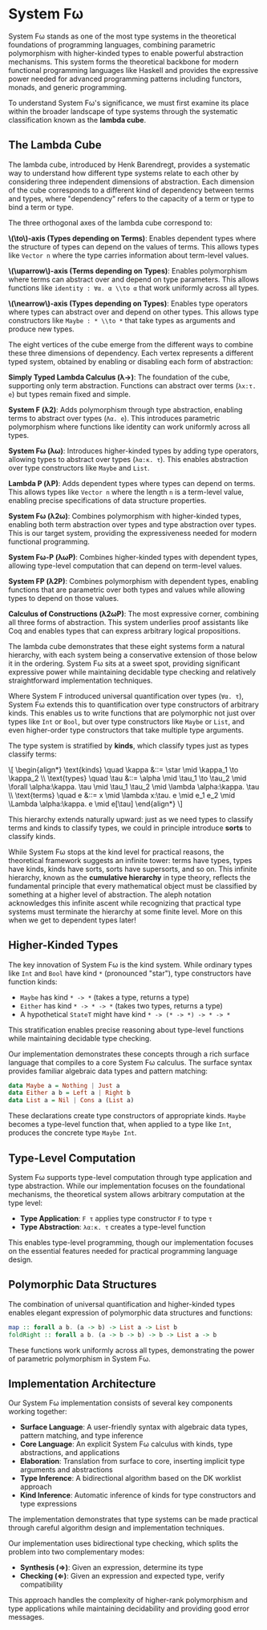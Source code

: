 # System Fω

System Fω stands as one of the most  type systems in the theoretical foundations of programming languages, combining parametric polymorphism with higher-kinded types to enable powerful abstraction mechanisms. This system forms the theoretical backbone for modern functional programming languages like Haskell and provides the expressive power needed for advanced programming patterns including functors, monads, and generic programming.

To understand System Fω's significance, we must first examine its place within the broader landscape of type systems through the systematic classification known as the **lambda cube**.

## The Lambda Cube

The lambda cube, introduced by Henk Barendregt, provides a systematic way to understand how different type systems relate to each other by considering three independent dimensions of abstraction. Each dimension of the cube corresponds to a different kind of dependency between terms and types, where "dependency" refers to the capacity of a term or type to bind a term or type.

The three orthogonal axes of the lambda cube correspond to:

**\\(\to\\)-axis (Types depending on Terms)**: Enables dependent types where the structure of types can depend on the values of terms. This allows types like `Vector n` where the type carries information about term-level values.

**\\(\uparrow\\)-axis (Terms depending on Types)**: Enables polymorphism where terms can abstract over and depend on type parameters. This allows functions like `identity : ∀α. α \\to α` that work uniformly across all types.

**\\(\nearrow\\)-axis (Types depending on Types)**: Enables type operators where types can abstract over and depend on other types. This allows type constructors like `Maybe : * \\to *` that take types as arguments and produce new types.

The eight vertices of the cube emerge from the different ways to combine these three dimensions of dependency. Each vertex represents a different typed system, obtained by enabling or disabling each form of abstraction:

**Simply Typed Lambda Calculus (λ→)**: The foundation of the cube, supporting only term abstraction. Functions can abstract over terms (`λx:τ. e`) but types remain fixed and simple.

**System F (λ2)**: Adds polymorphism through type abstraction, enabling terms to abstract over types (`Λα. e`). This introduces parametric polymorphism where functions like identity can work uniformly across all types.

**System Fω (λω)**: Introduces higher-kinded types by adding type operators, allowing types to abstract over types (`λα:κ. τ`). This enables abstraction over type constructors like `Maybe` and `List`.

**Lambda P (λP)**: Adds dependent types where types can depend on terms. This allows types like `Vector n` where the length `n` is a term-level value, enabling precise specifications of data structure properties.

**System Fω (λ2ω)**: Combines polymorphism with higher-kinded types, enabling both term abstraction over types and type abstraction over types. This is our target system, providing the expressiveness needed for modern functional programming.

**System Fω-P (λωP)**: Combines higher-kinded types with dependent types, allowing  type-level computation that can depend on term-level values.

**System FP (λ2P)**: Combines polymorphism with dependent types, enabling functions that are parametric over both types and values while allowing types to depend on those values.

**Calculus of Constructions (λ2ωP)**: The most expressive corner, combining all three forms of abstraction. This system underlies proof assistants like Coq and enables types that can express arbitrary logical propositions.

The lambda cube demonstrates that these eight systems form a natural hierarchy, with each system being a conservative extension of those below it in the ordering. System Fω sits at a sweet spot, providing significant expressive power while maintaining decidable type checking and relatively straightforward implementation techniques.

Where System F introduced universal quantification over types (`∀α. τ`), System Fω extends this to quantification over type constructors of arbitrary kinds. This enables us to write functions that are polymorphic not just over types like `Int` or `Bool`, but over type constructors like `Maybe` or `List`, and even higher-order type constructors that take multiple type arguments.

The type system is stratified by **kinds**, which classify types just as types classify terms:

\\[ \begin{align*}
\text{kinds} \quad \kappa &::= \star \mid \kappa_1 \to \kappa_2 \\\\
\text{types} \quad \tau &::= \alpha \mid \tau_1 \to \tau_2 \mid \forall \alpha:\kappa. \tau \mid \tau_1 \tau_2 \mid \lambda \alpha:\kappa. \tau \\\\
\text{terms} \quad e &::= x \mid \lambda x:\tau. e \mid e_1 e_2 \mid \Lambda \alpha:\kappa. e \mid e[\tau]
\end{align*} \\]

This hierarchy extends naturally upward: just as we need types to classify terms and kinds to classify types, we could in principle introduce **sorts** to classify kinds.

While System Fω stops at the kind level for practical reasons, the theoretical framework suggests an infinite tower: terms have types, types have kinds, kinds have sorts, sorts have supersorts, and so on. This infinite hierarchy, known as the **cumulative hierarchy** in type theory, reflects the fundamental principle that every mathematical object must be classified by something at a higher level of abstraction. The aleph notation acknowledges this infinite ascent while recognizing that practical type systems must terminate the hierarchy at some finite level. More on this when we get to dependent types later!

## Higher-Kinded Types

The key innovation of System Fω is the kind system. While ordinary types like `Int` and `Bool` have kind `*` (pronounced "star"), type constructors have function kinds:

- `Maybe` has kind `* -> *` (takes a type, returns a type)
- `Either` has kind `* -> * -> *` (takes two types, returns a type)
- A hypothetical `StateT` might have kind `* -> (* -> *) -> * -> *`

This stratification enables precise reasoning about type-level functions while maintaining decidable type checking.

Our implementation demonstrates these concepts through a rich surface language that compiles to a core System Fω calculus. The surface syntax provides familiar algebraic data types and pattern matching:

```haskell
data Maybe a = Nothing | Just a
data Either a b = Left a | Right b
data List a = Nil | Cons a (List a)
```

These declarations create type constructors of appropriate kinds. `Maybe` becomes a type-level function that, when applied to a type like `Int`, produces the concrete type `Maybe Int`.

## Type-Level Computation

System Fω supports type-level computation through type application and type abstraction. While our implementation focuses on the foundational mechanisms, the theoretical system allows arbitrary computation at the type level:

* **Type Application**: `F τ` applies type constructor `F` to type `τ`
* **Type Abstraction**: `λα:κ. τ` creates a type-level function

This enables  type-level programming, though our implementation focuses on the essential features needed for practical programming language design.

## Polymorphic Data Structures

The combination of universal quantification and higher-kinded types enables elegant expression of polymorphic data structures and functions:

```haskell
map :: forall a b. (a -> b) -> List a -> List b
foldRight :: forall a b. (a -> b -> b) -> b -> List a -> b
```

These functions work uniformly across all types, demonstrating the power of parametric polymorphism in System Fω.

## Implementation Architecture

Our System Fω implementation consists of several key components working together:

* **Surface Language**: A user-friendly syntax with algebraic data types, pattern matching, and type inference
* **Core Language**: An explicit System Fω calculus with kinds, type abstractions, and applications
* **Elaboration**: Translation from surface to core, inserting implicit type arguments and abstractions
* **Type Inference**: A bidirectional algorithm based on the DK worklist approach
* **Kind Inference**: Automatic inference of kinds for type constructors and type expressions

The implementation demonstrates that  type systems can be made practical through careful algorithm design and implementation techniques.

Our implementation uses bidirectional type checking, which splits the problem into two complementary modes:

* **Synthesis (⇒)**: Given an expression, determine its type
* **Checking (⇐)**: Given an expression and expected type, verify compatibility

This approach handles the complexity of higher-rank polymorphism and type applications while maintaining decidability and providing good error messages.
